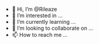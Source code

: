 - 👋 Hi, I’m @Rileaze
- 👀 I’m interested in ...
- 🌱 I’m currently learning ...
- 💞️ I’m looking to collaborate on ...
- 📫 How to reach me ...

<!---
Rileaze/Rileaze is a ✨ special ✨ repository because its `README.md` (this file) appears on your GitHub profile.
You can click the Preview link to take a look at your changes.
--->
